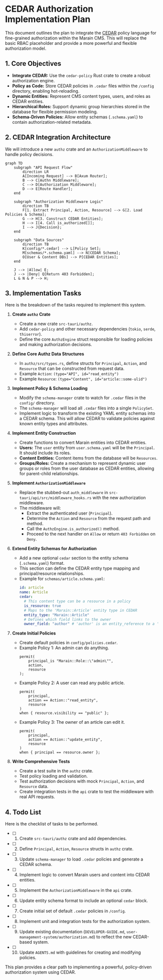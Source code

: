 # CEDAR Authorization Implementation Plan

This document outlines the plan to integrate the [CEDAR](https://www.cedarpolicy.com/) policy language for fine-grained authorization within the Marain CMS. This will replace the basic RBAC placeholder and provide a more powerful and flexible authorization model.

## 1. Core Objectives

-   **Integrate CEDAR:** Use the `cedar-policy` Rust crate to create a robust authorization engine.
-   **Policy as Code:** Store CEDAR policies in `.cedar` files within the `/config` directory, enabling hot-reloading.
-   **Dynamic Entities:** Represent CMS content types, users, and roles as CEDAR entities.
-   **Hierarchical Roles:** Support dynamic group hierarchies stored in the database for flexible permission modeling.
-   **Schema-Driven Policies:** Allow entity schemas (`.schema.yaml`) to contain authorization-related metadata.

## 2. CEDAR Integration Architecture

We will introduce a new `authz` crate and an `AuthorizationMiddleware` to handle policy decisions.

```mermaid
graph TD
    subgraph "API Request Flow"
        direction LR
        A[Incoming Request] --> B[Axum Router];
        B --> C[Authn Middleware];
        C --> D[Authorization Middleware];
        D --> E[Route Handler];
    end

    subgraph "Authorization Middleware Logic"
        direction TB
        F[1. Extract Principal, Action, Resource] --> G[2. Load Policies & Schema];
        G --> H[3. Construct CEDAR Entities];
        H --> I[4. Call is_authorized[]];
        I --> J{Decision};
    end

    subgraph "Data Sources"
        direction TB
        K[config/*.cedar] --> L[Policy Set];
        M[schemas/*.schema.yaml] --> N[CEDAR Schema];
        O[User & Content DBs] --> P[CEDAR Entities];
    end

    J --> |Allow| E;
    J --> |Deny| Q[Return 403 Forbidden];
    L & N & P --> H;
```

## 3. Implementation Tasks

Here is the breakdown of the tasks required to implement this system.

1.  **Create `authz` Crate**
    *   Create a new crate `src-tauri/authz`.
    *   Add `cedar-policy` and other necessary dependencies (`tokio`, `serde`, `thiserror`).
    *   Define the core `AuthzEngine` struct responsible for loading policies and making authorization decisions.

2.  **Define Core Authz Data Structures**
    *   In `authz/src/types.rs`, define structs for `Principal`, `Action`, and `Resource` that can be constructed from request data.
    *   Example `Action`: `(type="API", id="read_entity")`
    *   Example `Resource`: `(type="Content", id="article::some-ulid")`

3.  **Implement Policy & Schema Loading**
    *   Modify the `schema-manager` crate to watch for `.cedar` files in the `config/` directory.
    *   The `schema-manager` will load all `.cedar` files into a single `PolicySet`.
    *   Implement logic to transform the existing YAML entity schemas into a CEDAR schema. This will allow CEDAR to validate policies against known entity types and attributes.

4.  **Implement Entity Construction**
    *   Create functions to convert Marain entities into CEDAR entities.
    *   **Users:** The `user` entity from `user.schema.yaml` will be the `Principal`. It should include its roles.
    *   **Content Entities:** Content items from the database will be `Resources`.
    *   **Groups/Roles:** Create a mechanism to represent dynamic user groups or roles from the user database as CEDAR entities, allowing for parent-child relationships.

5.  **Implement `AuthorizationMiddleware`**
    *   Replace the stubbed-out `auth_middleware` in `src-tauri/api/src/middleware_hooks.rs` with the new authorization middleware.
    *   The middleware will:
        *   Extract the authenticated user (`Principal`).
        *   Determine the `Action` and `Resource` from the request path and method.
        *   Call the `AuthzEngine.is_authorized()` method.
        *   Proceed to the next handler on `Allow` or return `403 Forbidden` on `Deny`.

6.  **Extend Entity Schemas for Authorization**
    *   Add a new optional `cedar` section to the entity schema (`.schema.yaml`) format.
    *   This section can define the CEDAR entity type mapping and principal/resource relationships.
    *   Example for `schemas/article.schema.yaml`:
        ```yaml
        id: article
        name: Article
        cedar:
          # This content type can be a resource in a policy
          is_resource: true
          # Maps to the 'Marain::Article' entity type in CEDAR
          entity_type: "Marain::Article"
          # Defines which field links to the owner
          owner_field: "author" # 'author' is an entity_reference to a 'user'
        ```

7.  **Create Initial Policies**
    *   Create default policies in `config/policies.cedar`.
    *   Example Policy 1: An admin can do anything.
        ```cedar
        permit(
            principal_is "Marain::Role::\"admin\"",
            action,
            resource
        );
        ```
    *   Example Policy 2: A user can read any public article.
        ```cedar
        permit(
            principal,
            action == Action::"read_entity",
            resource
        )
        when { resource.visibility == "public" };
        ```
    *   Example Policy 3: The owner of an article can edit it.
        ```cedar
        permit(
            principal,
            action == Action::"update_entity",
            resource
        )
        when { principal == resource.owner };
        ```

8.  **Write Comprehensive Tests**
    *   Create a test suite in the `authz` crate.
    *   Test policy loading and validation.
    *   Test authorization decisions with mock `Principal`, `Action`, and `Resource` data.
    *   Create integration tests in the `api` crate to test the middleware with real API requests.

## 4. Todo List

Here is the checklist of tasks to be performed.

- [ ] 1. Create `src-tauri/authz` crate and add dependencies.
- [ ] 2. Define `Principal`, `Action`, `Resource` structs in `authz` crate.
- [ ] 3. Update `schema-manager` to load `.cedar` policies and generate a CEDAR schema.
- [ ] 4. Implement logic to convert Marain users and content into CEDAR entities.
- [ ] 5. Implement the `AuthorizationMiddleware` in the `api` crate.
- [ ] 6. Update entity schema format to include an optional `cedar` block.
- [ ] 7. Create initial set of default `.cedar` policies in `/config`.
- [ ] 8. Implement unit and integration tests for the authorization system.
- [ ] 9. Update existing documentation (`DEVELOPER-GUIDE.md`, `user-management-system/authorization.md`) to reflect the new CEDAR-based system.
- [ ] 10. Update `AGENTS.md` with guidelines for creating and modifying policies.

This plan provides a clear path to implementing a powerful, policy-driven authorization system using CEDAR.